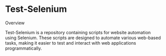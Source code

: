 # Test-Selenium

Overview

Test-Selenium is a repository containing scripts for website automation using Selenium. These scripts are designed to automate various web-based tasks, making it easier to test and interact with web applications programmatically.